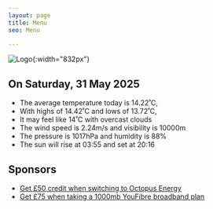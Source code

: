 ```yaml
---
layout: page
title: Menu
seo: Menu

---
```


![Logo](/images/logo.jpg){:width="832px"}

<!-- weather_marker starts -->
## On Saturday, 31 May 2025

- The average temperature today is 14.22˚C,
- With highs of 14.42˚C and lows of 13.72˚C,
- It may feel like 14˚C with overcast clouds
- The wind speed is 2.24m/s and visibility is 10000m
- The pressure is 1017hPa and humidity is 88%
- The sun will rise at 03:55 and set at 20:16

<!-- weather_marker ends -->

## Sponsors

- [Get £50 credit when switching to Octopus Energy](https://bit.ly/3oD1nnS)
- [Get £75 when taking a 1000mb YouFibre broadband plan](https://aklam.io/91zWhU?)
